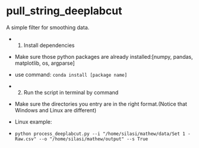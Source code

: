 # pull_string_deeplabcut
A simple filter for smoothing data.
* 1. Install dependencies

* Make sure those python packages are already installed:[numpy, pandas, matplotlib, os, argparse]
* use command: `conda install [package name]`

* 2. Run the script in terminal by command
* Make sure the directories you entry are in the right format.(Notice that Windows and Linux are different) 

* Linux example:
* `python process_deeplabcut.py --i "/home/silasi/mathew/data/Set 1 - Raw.csv" --o "/home/silasi/mathew/output" --s True`
